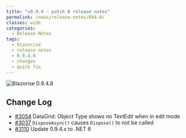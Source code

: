 ```yaml
---
title: "v0.9.4 - patch 8 release notes"
permalink: /news/release-notes/094-8/
classes: wide
categories:
  - Release Notes
tags:
  - blazorise
  - release notes
  - 0.9.4.8
  - changes
  - quick fix
---
```


<img src="/assets/images/news/094/v094-8.png" alt="Blazorise 0.9.4.8" />

## Change Log

- [#3054](https://github.com/Megabit/Blazorise/issues/3054) DataGrid: Object Type shows no TextEdit when in edit mode
- [#3037](https://github.com/Megabit/Blazorise/issues/3037) `DisposeAsync()` causes `Dispose()` to not be called
- [#3110](https://github.com/Megabit/Blazorise/issues/3110) Update 0.9.4.x to .NET 6